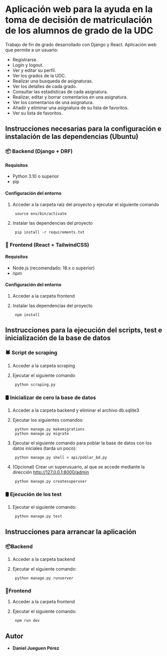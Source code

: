 # Aplicación web para la ayuda en la toma de decisión de matriculación de los alumnos de grado de la UDC

Trabajo de fin de grado desarrollado con Django y React. Aplicación web que permite a un usuario:
- Registrarse. 
- Login y logout.
- Ver y editar su perfil.
- Ver los grados de la UDC.
- Realizar una busqueda de asignaturas.
- Ver los detalles de cada grado.
- Consultar las estadisticas de cada asignatura.
- Realizar, editar y borrar comentarios en una asignatura. 
- Ver los comentarios de una asignatura. 
- Añadir y eliminar una asignatura de su lista de favoritos.
- Ver su lista de favoritos.


## Instrucciones necesarias para la configuración e instalación de las dependencias (Ubuntu)

### 📦 Backend (Django + DRF)

#### Requisitos
- Python 3.10 o superior
- pip

#### Configuración del entorno

1. Acceder a la carpeta raíz del proyecto y ejecutar el siguiente comando

        source env/bin/activate

2. Instalar las dependencias del proyecto

        pip install -r requirements.txt

### 🎨 Frontend (React + TailwindCSS)

#### Requisitos
- Node.js (recomendado: 18.x o superior)
- npm

#### Configuración del entorno

1. Acceder a la carpeta frontend

2. Instalar las dependencias del proyecto

        npm install

## Instrucciones para la ejecución del scripts, test e inicialización de la base de datos

### 🕷️ Script de scraping

1. Acceder a la carpeta scraping

2. Ejecutar el siguiente comando

        python scraping.py

### 🛢️ Inicializar de cero la base de datos

1. Acceder a la carpeta backend y eliminar el archivo db.sqlite3

2. Ejecutar los siguientes comandos:

        python manage.py makemigrations
        python manage.py migrate

3. Ejecutar el siguiente comando para poblar la base de datos con los datos iniciales (tarda un poco):

        python manage.py shell < api/poblar_bd.py

4. (Opcional) Crear un superusuario, al que se accede mediante la dirección http://127.0.0.1:8000/admin


        python manage.py createsuperuser

### 🛢️ Ejecución de los test

1. Ejecutar el siguiente comando:

        python manage.py test

## Instrucciones para arrancar la aplicación

### 📦Backend

1. Acceder a la carpeta backend

2. Ejecutar el siguiente comando:

        python manage.py runserver

### 🎨Frontend

1. Acceder a la carpeta frontend

2. Ejecutar el siguiente comando:

        npm run dev


## Autor

* **Daniel Jueguen Pérez**